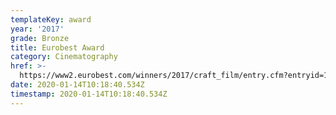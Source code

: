 ```yaml
---
templateKey: award
year: '2017'
grade: Bronze
title: Eurobest Award
category: Cinematography
href: >-
  https://www2.eurobest.com/winners/2017/craft_film/entry.cfm?entryid=1401&award=4
date: 2020-01-14T10:18:40.534Z
timestamp: 2020-01-14T10:18:40.534Z
---
```


